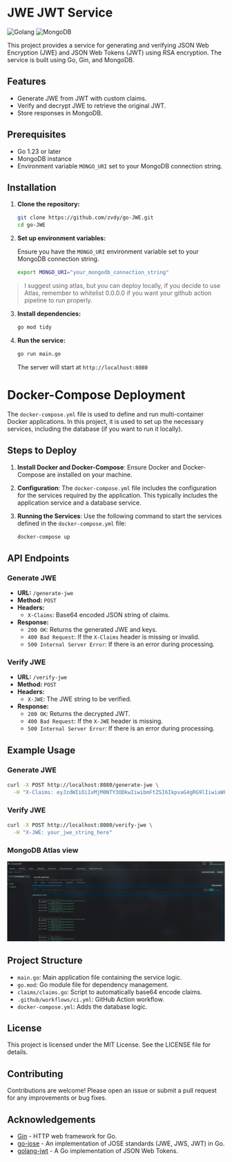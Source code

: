 # JWE JWT Service
![Golang](https://img.shields.io/badge/Go-00ADD8?) ![MongoDB](https://img.shields.io/badge/MongoDB-47A248?style=flat&logo=mongodb&logoColor=white)

This project provides a service for generating and verifying JSON Web Encryption (JWE) and JSON Web Tokens (JWT) using RSA encryption. The service is built using Go, Gin, and MongoDB.

## Features

- Generate JWE from JWT with custom claims.
- Verify and decrypt JWE to retrieve the original JWT.
- Store responses in MongoDB.

## Prerequisites

- Go 1.23 or later
- MongoDB instance
- Environment variable `MONGO_URI` set to your MongoDB connection string.

## Installation

1. **Clone the repository:**

   ```sh
   git clone https://github.com/zvdy/go-JWE.git
   cd go-JWE
   ```

2. **Set up environment variables:**

   Ensure you have the `MONGO_URI` environment variable set to your MongoDB connection string.

   ```sh
   export MONGO_URI="your_mongodb_connection_string"
   ```

> I suggest using atlas, but you can deploy locally, if you decide to use Atlas, remember to whitelist 0.0.0.0 if you want your github action pipeline to run properly.

3. **Install dependencies:**

   ```sh
   go mod tidy
   ```

4. **Run the service:**

   ```sh
   go run main.go
   ```

   The server will start at `http://localhost:8080`


# Docker-Compose Deployment

The `docker-compose.yml` file is used to define and run multi-container Docker applications. In this project, it is used to set up the necessary services, including the database (if you want to run it locally).

## Steps to Deploy

1. **Install Docker and Docker-Compose**: Ensure Docker and Docker-Compose are installed on your machine.

2. **Configuration**: The `docker-compose.yml` file includes the configuration for the services required by the application. This typically includes the application service and a database service.

3. **Running the Services**: Use the following command to start the services defined in the `docker-compose.yml` file:
   ```sh
   docker-compose up


## API Endpoints

### Generate JWE

- **URL:** `/generate-jwe`
- **Method:** `POST`
- **Headers:**
  - `X-Claims`: Base64 encoded JSON string of claims.
- **Response:**
  - `200 OK`: Returns the generated JWE and keys.
  - `400 Bad Request`: If the `X-Claims` header is missing or invalid.
  - `500 Internal Server Error`: If there is an error during processing.

### Verify JWE

- **URL:** `/verify-jwe`
- **Method:** `POST`
- **Headers:**
  - `X-JWE`: The JWE string to be verified.
- **Response:**
  - `200 OK`: Returns the decrypted JWT.
  - `400 Bad Request`: If the `X-JWE` header is missing.
  - `500 Internal Server Error`: If there is an error during processing.

## Example Usage

### Generate JWE

```sh
curl -X POST http://localhost:8080/generate-jwe \
  -H "X-Claims: eyJzdWIiOiIxMjM0NTY3ODkwIiwibmFtZSI6IkpvaG4gRG9lIiwiaWF0IjoxNTE2MjM5MDIyfQ=="
```

### Verify JWE

```sh
curl -X POST http://localhost:8080/verify-jwe \
  -H "X-JWE: your_jwe_string_here"
```

### MongoDB Atlas view 

![img](img/atlas.png)

## Project Structure

- `main.go`: Main application file containing the service logic.
- `go.mod`: Go module file for dependency management.
- `claims/claims.go`: Script to automatically base64 encode claims.
- `.github/workflows/ci.yml`: GitHub Action workflow.
- `docker-compose.yml`: Adds the database logic.

## License

This project is licensed under the MIT License. See the LICENSE file for details.

## Contributing

Contributions are welcome! Please open an issue or submit a pull request for any improvements or bug fixes.

## Acknowledgements

- [Gin](https://github.com/gin-gonic/gin) - HTTP web framework for Go.
- [go-jose](https://github.com/square/go-jose) - An implementation of JOSE standards (JWE, JWS, JWT) in Go.
- [golang-jwt](https://github.com/golang-jwt/jwt) - A Go implementation of JSON Web Tokens.
